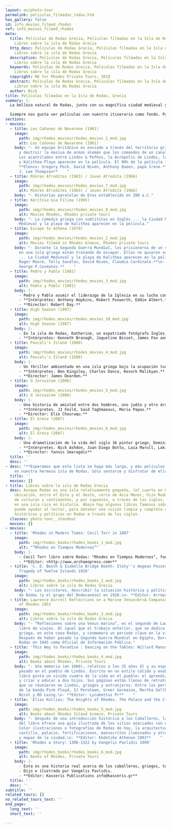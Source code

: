```yaml
---
layout: es/photo-tour
permalink: peliculas_filmadas_rodas.htm
has_gallery: false
id: info_movies_filmed_rhodes
ref: info_movies_filmed_rhodes
meta:
  title: Películas de Rodas Grecia, Películas filmadas en la Isla de Rodas Grecia,
    Libros sobre la isla de Rodas Grecia
  http_desc: Películas de Rodas Grecia, Películas filmadas en la Isla de Rodas Grecia,
    Libros sobre la isla de Rodas Grecia
  description: Películas de Rodas Grecia, Películas filmadas en la Isla de Rodas Grecia,
    Libros sobre la isla de Rodas Grecia
  keywords: Películas de Rodas Grecia, Películas filmadas en la Isla de Rodas Grecia,
    Libros sobre la isla de Rodas Grecia
  copyright: NK for Rhodes Private Tours, 2018
  abstract: Películas de Rodas Grecia, Películas filmadas en la Isla de Rodas Grecia,
    Libros sobre la isla de Rodas Grecia
  author: Nick
title: Películas filmadas en la Isla de Rodas, Grecia
summary: |-
  La belleza natural de Rodas, junto con su magnífica ciudad medieval y otros monumentos históricos que siempre han apelado a los productores de películas. No es de extrañar, por tanto, que un gran número de producciones de cine griegos y extranjeros, incluidos algunos de los mejores de Hollywood fueron filmados en Rodas.

  Siempre nos gusta ver películas con nuestro itinerario como fondo. Para todas las personas planificación de visitar Rodas le recomendamos que lleguen a ver algunas de estas películas y obtener una muestra de la belleza única de la isla. Pero incluso a todos aquellos visitantes que han venido a Rodas antes y han adorado a la isla, que estas películas sean para ellos una oportunidad de recordar todos los lugares notables que han sido. Es emocionante y divertido de ver una película y ser capaz de reconocer los lugares que fue filmado.
sections:
- movies:
  - title: Los Cañones de Navarone (1961)
    image:
      path: img/rhodes_movies/rhodes_movies_1_mod.jpg
      alt: Los Cañones de Navarone (1961)
    body: "- Un equipo británico es enviado a través del territorio griego ocupados
      y destruir la masiva de armas alemán que los comandos de un canal de mar clave.
      Los acantilados entre Lindos & Pefkos, la Acrópolis de Lindos, la ciudad medieval,
      y Kalithea Playa aparecen en la película. El 90% de la película filmada en Rodas.\n-
      **Elenco: Gregory Peck, David Niven, Anthony Queen, papá Irene.**\n- **Director:
      J. Lee Thompson**    "
  - title: Mikres Afrodites (1963) / Joven Afrodita (1966)
    image:
      path: img/rhodes_movies/rhodes_movies_7_mod.jpg
      alt: Mikres Afrodites (1963) / Joven Afrodita (1966)
    body: "- Historias paralelas de Eros establecido en 200 a.C."
  - title: Koritsia Gia Filima (1965)
    image:
      path: img/rhodes_movies/rhodes_movies_8_mod.jpg
      alt: Movies Rhodes, Rhodes private tours
    body: "- La comedia griega con subtítulos en Inglés ... la Ciudad Nueva, la Ciudad
      Medieval y la playa de Kalithea aparecen en la película."
  - title: Escape to Athena (1979)
    image:
      path: img/rhodes_movies/rhodes_movies_2_mod.jpg
      alt: Movies filmed in Rhodes Greece, Rhodes private tours
    body: "- Durante la Segunda Guerra Mundial, los prisioneros de un campo alemán
      en una isla griega están tratando de escapar. Ellos no quieren sólo su libertad
      ... La Ciudad Medieval y la playa de Kalithea aparecen en la película.\n- **Intérpretes:
      Roger Moore, Telly Savalas, David Niven, Claudia Cardinale.**\n- **Director:
      George P.Cosmatos.**    "
  - title: Pedro y Pablo (1981)
    image:
      path: img/rhodes_movies/rhodes_movies_3_mod.jpg
      alt: Pedro y Pablo (1981)
    body: |-
      - Pedro y Pablo asumir el liderazgo de la Iglesia en su lucha contra la oposición violenta a las enseñanzas de Cristo y de sus propios conflictos personales... Filmada en la Ciudad Vieja
      - **Intérpretes: Anthony Hopkins, Robert Foxworth, Eddie Albert.**
      - **Director: Robert Day.**
  - title: High Season (1987)
    image:
      path: img/rhodes_movies/rhodes_movies_10_mod.jpg
      alt: High Season (1987)
    body: |-
      - En la isla de Rodas, Katherine, un expatriado fotógrafo Inglés, vive con su hija. Un local de jóvenes quiere fomentar el turismo...
      - **Intérpretes: Kenneth Branagh, Jaqueline Bisset, James Fox and Irene Pappas. Filmada en Lindos.**
  - title: Pascali's Island (1988)
    image:
      path: img/rhodes_movies/rhodes_movies_4_mod.jpg
      alt: Pascali's Island (1988)
    body: |-
      - Un thriller ambientado en una isla griega bajo la ocupación turca durante la caída del Imperio Otomano. Filmada en la Ciudad Vieja y en varias playas.
      - **Intérpretes. Ben Kingsley, Charles Dance, Kevork Malikyan.**
      - **Director: James Dearden.**
  - title: O Jerusalem (2006)
    image:
      path: img/rhodes_movies/rhodes_movies_5_mod.jpg
      alt: O Jerusalem (2006)
    body: |-
      - Una historia de amistad entre dos hombres, uno judío y otro árabe, como el estado de Israel está creando... Filmada en la Ciudad Medieval.
      - **Intérpretes. JJ Feild, Said Taghmaooui, Maria Papas.**
      - **Director: Elie Chouraqu.**
  - title: El Greco (2007)
    image:
      path: img/rhodes_movies/rhodes_movies_6_mod.jpg
      alt: El Greco (2007)
    body: |-
      - Una dramatización de la vida del siglo 16 pintor griego, Dominicos Theotokopoulos, quien, en busca de libertad y de amor, sale de Creta y se va a Venecia y finalmente Toledo... Filmada en la Ciudad Medieval.
      - **Intérpretes. Nick Ashdon, Juan Diego Botto, Laia Marull, Lakis Lazopoulos.**
      - **Director: Yannis Smaragdis**
  title: ''
  desc: ''
- desc: "**Esperamos que esta lista se haga más larga, y más películas se rodarán
    en nuestra hermosa isla de Rodas. Sólo sentarse y disfrutar de ellas!**"
  title: ''
  movies: []
- title: Libros sobre la isla de Rodas Grecia
  desc: Aunque Rodas es una isla relativamente pequeña, (el cuarto en Grecia), su
    ubicación, entre el Este y el Oeste, cerca de Asia Menor, hizo Rodas, una encrucijada
    de culturas y continentes, y por supuesto, a través de los siglos, se convirtió
    en una isla rica en historia. Abajo hay algunos libros famosos sobre Rodas, que
    puede ayudar al lector, para obtener una visión limpia y completa de las situaciones
    históricas y políticas en Rodas a través de los siglos.
  classes: photo-tour__standout
  movies: []
- movies:
  - title: 'Rhodes in Modern Times: Cecil Torr in 1887'
    image:
      path: img/rhodes_books/rhodes_books_1_mod.jpg
      alt: "“Rhodes en Tiempos Modernos”"
    body: |-
      - Cecil Torr libro sobre Rodas: "Rhodes en Tiempos Modernos", fue publicado por primera vez en 1887. En el libro Torr se da cuenta de la historia de Rodas bizantinos y los tiempos de los Caballeros de San Juan, incluyendo los hechos del Gran Asedio, que culminó en la expulsión de los caballeros de la isla en 1522.
      - **Editor: <http://www.archaeopress.com>**
  - title: 'C. D. Booth & Isabelle Bridge Booth: Italy''s Aegean Possessions<br>The
      Tragedy of Twelve Islands 1928'
    image:
      path: img/rhodes_books/rhodes_books_2_mod.jpg
      alt: Libros sobre la isla de Rodas Grecia
    body: "- Los escritores, describir la situación histórica y política en la isla
      de Rodas (y el grupo del Dodecaneso) en 1928.\n- **Editor: Arrowsmith**    "
  - title: Lawrence Durrell Reflections on a Marine Venus<br>A Companion to the Landscape
      of Rhodes 1953
    image:
      path: img/rhodes_books/rhodes_books_3_mod.jpg
      alt: Libros sobre la isla de Rodas Grecia
    body: "- “Reflexiones sobre una Venus marina”, es el segundo de Lawrence Durrell
      libro de viajes. Al igual que el trabajo anterior, que se dedica a una isla
      griega, en este caso Rodas, y conmemora un período clave en la vida de su autor.
      Después de haber pasado la Segunda Guerra Mundial en Egipto, Durrell llegó a
      Rodas en 1945 como Oficial de Información Pública."
  - title: 'This Way to Paradise : Dancing on the Tables: Willard Manus'
    image:
      path: img/rhodes_books/rhodes_books_4_mod.jpg
      alt: Books about Rhodes, Private Tours
    body: "- Una memoria (en 1960), relativo a los 35 años él y su esposa Mavis han
      pasado en el pueblo de Lindos. Escrito en un estilo cálido y exuberante, el
      libro pinta un vívido cuadro de la vida en el pueblo: el aprendizaje del idioma,
      y criar y educar a dos hijos. Sus páginas están llenas de retratos de las personas
      que se reunieron en Lindos, griegos y extranjeros. Entre los personajes son
      de la banda Pink Floyd, SJ Perelman, Greer Germaine, Martha Gellhorn, Williamson
      Nicol y RD Laing.\n- **Editor: Lycabettus Pr**    "
  - title: 'Elias Kollias: The Knights of Rhodes. The Palace and the City.'
    image:
      path: img/rhodes_books/rhodes_books_5_mod.jpg
      alt: Books about Rhodes Island Greece, Private Tours
    body: "- Después de una introducción histórica a los Caballeros, la mayor parte
      del libro ofrece una guía ilustrada de los sitios asociados con ellos en Rodas.
      Color ilustraciones o fotografías de Rodas de hoy, la arquitectura, el arte,
      castillo, palacio, fortificaciones, manuscritos iluminados y otras obras. Planos
      y mapas de la ciudad.\n- **Editor: Ekdotike Athenon 1992**    "
  - title: 'Rhodes a Story: 1306-1522 by Vangelis Pavlidis 1999'
    image:
      path: img/rhodes_books/rhodes_books_6_mod.jpg
      alt: Books of Rhodes, Private Tours
    body: |-
      - Esta es una historia real acerca de los caballeros, griegos, turcos, piratas, dragones y otras criaturas extrañas y peligrosas. escrito e ilustrado en una especie de forma de cómic.
      - Dijo e ilustrado por Vangelis Pavlidis.
      - **Editor: Kasseris Publications info@kasseris.gr**
  title: ''
  desc: ''
subtitle: ''
related_tours: []
no_related_tours_text: ''
end_page:
  long_text: ''
  short_text: ''

---
```

